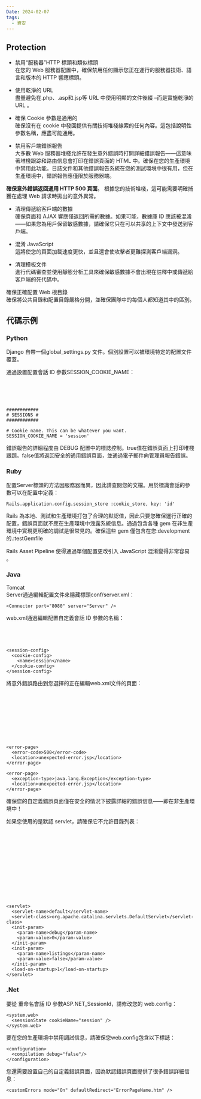 ```yaml
---
Date: 2024-02-07
tags:
  - 資安
---
```

## Protection

- 禁用“服務器”HTTP 標頭和類似標頭  
    在您的 Web 服務器配置中，確保禁用任何顯示您正在運行的服務器技術、語言和版本的 HTTP 響應標頭。
    
- 使用乾淨的 URL  
    盡量避免在.php、.asp和.jsp等 URL 中使用明顯的文件後綴 –而是實施乾淨的 URL 。
    
- 確保 Cookie 參數是通用的  
    確保沒有在 cookie 中發回提供有關技術堆棧線索的任何內容。這包括說明性參數名稱，應盡可能通用。
    
- 禁用客戶端錯誤報告  
    大多數 Web 服務器堆棧允許在發生意外錯誤時打開詳細錯誤報告——這意味著堆棧跟踪和路由信息會打印在錯誤頁面的 HTML 中。確保在您的生產環境中禁用此功能。日誌文件和其他錯誤報告系統在您的測試環境中很有用，但在生產環境中，錯誤報告應僅限於服務器端。
    

**確保意外錯誤返回通用 HTTP 500 頁面**。 根據您的技術堆棧，這可能需要明確捕獲在處理 Web 請求時拋出的意外異常。

- 清理傳遞給客戶端的數據  
    確保頁面和 AJAX 響應僅返回所需的數據。如果可能，數據庫 ID 應該被混淆——如果您為用戶保留敏感數據，請確保它只在可以共享的上下文中發送到客戶端。
    
- 混淆 JavaScript  
    這將使您的頁面加載速度更快，並且還會使攻擊者更難探測客戶端漏洞。
    
- 清理模板文件  
    進行代碼審查並使用靜態分析工具來確保敏感數據不會出現在註釋中或傳遞給客戶端的死代碼中。
    

確保正確配置 Web 根目錄  
確保將公共目錄和配置目錄嚴格分開，並確保團隊中的每個人都知道其中的區別。
## 代碼示例
### Python

Django 自帶一個global_settings.py 文件。個別設置可以被環境特定的配置文件覆蓋。

通過設置配置會話 ID 參數SESSION_COOKIE_NAME：

```





############
# SESSIONS #
############

# Cookie name. This can be whatever you want.
SESSION_COOKIE_NAME = 'session'
```

錯誤報告的詳細程度由 DEBUG 配置中的標誌控制。true值在錯誤頁面上打印堆棧跟踪。false值將返回安全的通用錯誤頁面，並通過電子郵件向管理員報告錯誤。

### Ruby

配置Server標頭的方法因服務器而異，因此請查閱您的文檔。用於標識會話的參數可以在配置中定義：

```
Rails.application.config.session_store :cookie_store, key: 'id'
```

Rails 為本地、測試和生產環境打包了合理的默認值，因此只要您確保運行正確的配置，錯誤頁面就不應在生產環境中洩露系統信息。通過包含各種 gem 在非生產環境中實現更明確的調試是很常見的。確保這些 gem 僅包含在您:development的.:testGemfile

Rails Asset Pipeline 使得通過單個配置更改引入 JavaScript 混淆變得非常容易 。

### Java
Tomcat  
Server通過編輯配置文件來隱藏標頭conf/server.xml：

```
<Connector port="8080" server="Server" />
```

web.xml通過編輯配置自定義會話 ID 參數的名稱：

```




<session-config>
  <cookie-config>
    <name>session</name>
  </cookie-config>
</session-config>
```

將意外錯誤路由到您選擇的正在編輯web.xml文件的頁面：

```










<error-page>
  <error-code>500</error-code>
  <location>unexpected-error.jsp</location>
</error-page>

<error-page>
  <exception-type>java.lang.Exception</exception-type>
  <location>unexpected-error.jsp</location>
</error-page>
```

確保您的自定義錯誤頁面僅在安全的情況下披露詳細的錯誤信息——即在非生產環境中！

如果您使用的是默認 servlet，請確保它不允許目錄列表：

```














<servlet>
  <servlet-name>default</servlet-name>
  <servlet-class>org.apache.catalina.servlets.DefaultServlet</servlet-class>
  <init-param>
    <param-name>debug</param-name>
    <param-value>0</param-value>
  </init-param>
  <init-param>
    <param-name>listings</param-name>
    <param-value>false</param-value>
  </init-param>
  <load-on-startup>1</load-on-startup>
</servlet>
```

### .Net
要從 重命名會話 ID 參數ASP.NET_SessionId，請修改您的 web.config：

```
<system.web>
  <sessionState cookieName="session" />
</system.web>
```

要在您的生產環境中禁用調試信息，請確保您web.config包含以下標誌：

```
<configuration>
  <compilation debug="false"/>
</configuration>
```

您還需要設置自己的自定義錯誤頁面，因為默認錯誤頁面提供了很多錯誤詳細信息：

```
<customErrors mode="On" defaultRedirect="ErrorPageName.htm" />
```

